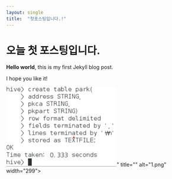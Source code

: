 ```yaml
---
layout: single
title:  "첫포스팅입니다.!"
---
```


# 오늘 첫 포스팅입니다.

**Hello world**, this is my first Jekyll blog post.

I hope you like it!

<img title="" src="../images/2023-07-19-first/5d234e4bebbaf737b092aa9df5d8395d3ba308f4.png" alt="1.png" width="299" data-align="center">" title="" alt="1.png" width="299">
